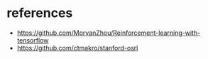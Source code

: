 # references
- https://github.com/MorvanZhou/Reinforcement-learning-with-tensorflow
- https://github.com/ctmakro/stanford-osrl